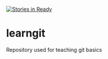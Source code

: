 [![Stories in Ready](https://badge.waffle.io/frc5687/learngit.png?label=ready&title=Ready)](https://waffle.io/frc5687/learngit)
# learngit
Repository used for teaching git basics
